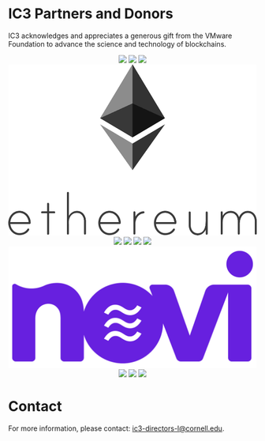 # IC3 Partners and Donors

IC3 acknowledges and appreciates a generous gift from the VMware
Foundation to advance the science and technology of blockchains.

<div class="ui small images" align="center">
	<img class="ui image sponsor logo" id="aeternity" src="images/partners/aeternity.jpg">
	<img class="ui image sponsor logo" id="chainlink" src="images/partners/chainlink.png">
	<img class="ui image sponsor logo" id="cypherium" src="images/partners/cypherium.png">
	<img class="ui image sponsor logo" id="ethereum" src="images/partners/ethereum.png">
 	<img class="ui image sponsor logo" id="ibm" src="images/partners/ibm.png">
 	<img class="ui image sponsor logo" style="height:70px !important;" id="intel" src="images/partners/intel.png">
 	<img class="ui image sponsor logo" id="jpm" src="images/partners/jpm.png">
 	<img class="ui image sponsor logo" id="microsoft" src="images/partners/ms.png">
	<img class="ui image sponsor logo" id="novi" src="images/partners/novi.png">
	<img class="ui image sponsor logo" id="protocollabs" src="images/partners/protocol-labs.png">
	<img class="ui image sponsor logo" id="siemens" src="images/partners/siemens.png">
	<img class="ui image sponsor logo" id="tezos" src="images/partners/tezos-logo.png">
</div>



# Contact

For more information, please contact: [ic3-directors-l@cornell.edu](mailto:ic3-directors-l@cornell.edu).
